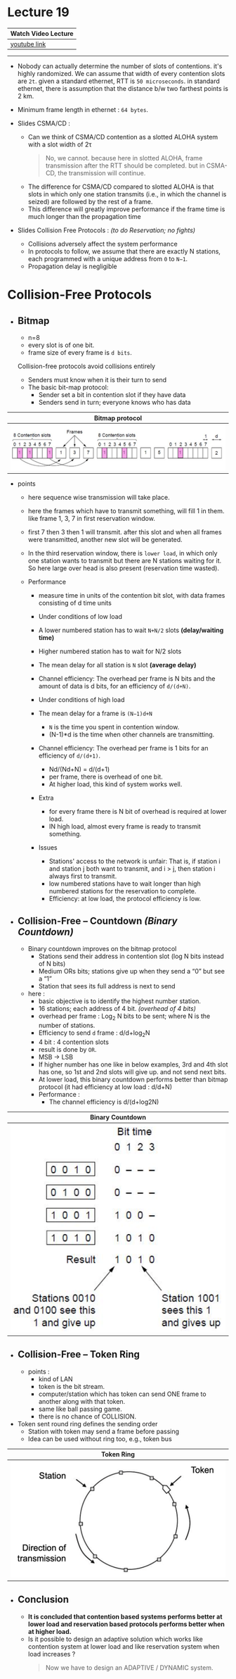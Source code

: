 # Lecture 19

|Watch Video Lecture|
|---|
|[youtube link](https://youtu.be/chtIsB0bjq0)|

---

- Nobody can actually determine the number of slots of contentions. it's highly randomized. We can assume that width of every contention slots are `2t`. given a standard ethernet, RTT is `50 microseconds`. in standard ethernet, there is assumption that the distance b/w two farthest points is 2 km.

- Minimum frame length in ethernet : `64 bytes`.

- Slides CSMA/CD : 
	- Can we think of CSMA/CD contention as a slotted ALOHA system with a slot width of 2τ
		> No, we cannot. because here in slotted ALOHA, frame transmission after the RTT should be completed. but in CSMA-CD, the transmission will continue.
	- The difference for CSMA/CD compared to slotted ALOHA is that slots in which only one station transmits (i.e., in which the channel is seized) are followed by the rest of a frame.
	- This difference will greatly improve performance if the frame time is much longer than the propagation time
	
- Slides Collision Free Protocols : *(to do Reservation; no fights)*
	- Collisions adversely affect the system performance
	- In protocols to follow, we assume that there are exactly N stations, each programmed with a unique address from `0` to `N−1`.
	- Propagation delay is negligible
	
# Collision-Free Protocols 

- ## Bitmap

	- n=8
	- every slot is of one bit.
	- frame size of every frame is `d bits`.
	
	Collision-free protocols avoid collisions entirely
	- Senders must know when it is their turn to send
	- The basic bit-map protocol:
		- Sender set a bit in contention slot if they have data
		- Senders send in turn; everyone knows who has data
		
|Bitmap protocol|
|---|
|![](./assets/bitmap.png)|

- points 
	- here sequence wise transmission will take place. 
	- here the frames which have to transmit something, will fill 1 in them. like frame 1, 3, 7 in first reservation window.
	- first 7 then 3 then 1 will transmit. after this slot and when all frames were transmitted, another new slot will be generated.
	- In the third reservation window, there is `lower load`, in which only one station wants to transmit but there are N stations waiting for it. So here large over head is also present (reservation time wasted).
	
	- Performance
		- measure time in units of the contention bit slot, with data frames consisting of d time units
		- Under conditions of low load
		- A lower numbered station has to wait `N+N/2` slots **(delay/waiting time)**
		- Higher numbered station has to wait for N/2 slots
		- The mean delay for all station is `N` slot	**(average delay)**
		- Channel efficiency: The overhead per frame is N bits and the amount of data is d bits, for an efficiency of `d/(d+N)`.
		- Under conditions of high load
		- The mean delay for a frame is `(N−1)d+N`
			- `N` is the time you spent in contention window.
			- (N-1)*d is the time when other channels are transmitting.
		- Channel efficiency: The overhead per frame is 1 bits for an efficiency of `d/(d+1)`.
			- Nd/(Nd+N) = d/(d+1)
			- per frame, there is overhead of one bit.
			- At higher load, this kind of system works well.
		
		- Extra 
			- for every frame there is N bit of overhead is required at lower load.
			- IN high load, almost every frame is ready to transmit something.
			
		- Issues
			- Stations' access to the network is unfair: That is, if station i and station j both want to transmit, and i > j, then station i always first to transmit.
			- low numbered stations have to wait longer than high numbered stations for the reservation to complete.
			- Efficiency: at low load, the protocol efficiency is low.

- ## Collision-Free – Countdown *(Binary Countdown)*
	- Binary countdown improves on the bitmap protocol
		- Stations send their address in contention slot (log N bits instead of N bits)
		- Medium ORs bits; stations give up when they send a “0” but see a “1”
		- Station that sees its full address is next to send
	- here :
		- basic objective is to identify the highest number station.
		- 16 stations; each address of 4 bit. *(overhead of 4 bits)*
		- overhead per frame : Log<sub>2</sub> N bits to be sent; where N is the number of stations.
		- Efficiency to send `d` frame : d/d+log<sub>2</sub>N
		- 4 bit : 4 contention slots
		- result is done by `OR`.
		- MSB -> LSB
		- If higher number has one like in below examples, 3rd and 4th slot has one, so 1st and 2nd slots will give up. and not send next bits.
		- At lower load, this binary countdown performs better than bitmap protocol (it had efficiency at low load : d/d+N)
		- Performance : 
			- The channel efficiency is d/(d+log2N)
		
|Binary Countdown|
|---|
|![](./assets/b_countdown.png)|


- ## Collision-Free – Token Ring
	- points :
		- kind of LAN 
		- token is the bit stream.
		- computer/station which has token can send ONE frame to another along with that token.
		- same like ball passing game.
		- there is no chance of COLLISION.
- Token sent round ring defines the sending order
	- Station with token may send a frame before passing
	- Idea can be used without ring too, e.g., token bus

|Token Ring|
|---|
|![](./assets/token_ring.png)|

- ## Conclusion
	- **It is concluded that contention based systems performs better at lower load and reservation based protocols performs better when at higher load.**
	- Is it possible to design an adaptive solution which works like contention system at lower load and like reservation system when load increases ?
		> Now we have to design an ADAPTIVE / DYNAMIC system.

